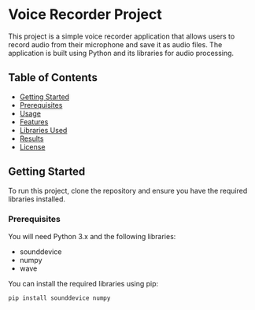 # Voice Recorder Project

This project is a simple voice recorder application that allows users to record audio from their microphone and save it as audio files. The application is built using Python and its libraries for audio processing.

## Table of Contents

- [Getting Started](#getting-started)
- [Prerequisites](#prerequisites)
- [Usage](#usage)
- [Features](#features)
- [Libraries Used](#libraries-used)
- [Results](#results)
- [License](#license)

## Getting Started

To run this project, clone the repository and ensure you have the required libraries installed.

### Prerequisites

You will need Python 3.x and the following libraries:

- sounddevice
- numpy
- wave

You can install the required libraries using pip:

```bash
pip install sounddevice numpy
